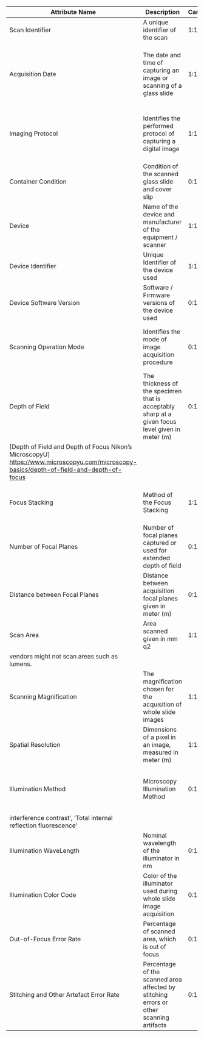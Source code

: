 
Attribute Name | Description | Cardinality | Allowed Value | Comment |
|---|---|---|---|---|
Scan Identifier | A unique identifier of the scan | 1:1 | Identifier (String) | To be distinguished from the File Identifier, i.e. for a (glass) slide there can be multiple scans, each with a unique ID, and each scan can again have several representations in a digital file (WSI) |
Acquisition Date | The date and time of capturing an image or scanning of a glass slide | 1:1 | The Standard DICOM DateTime Format according to Table 6.2-1. DICOM Value Representations | Alternatively ISO 8601 could be used |
Imaging Protocol | Identifies the performed protocol of capturing a digital image | 1:1 | Controlled value set based on Table CID 8131. Pathology Imaging Protocol | e.g. ‘Slide Microscopy’, ‘Whole Slide Imaging’ |
Container Condition | Condition of the scanned glass slide and cover slip | 0:1 | String | Description of the glass slide condition, preparation steps (cleaning) of the glass slide. May be relevant in archive scanning |
Device | Name of the device and manufacturer of the equipment / scanner | 1:1 | String | The description should contain the Vendor Name and the device name, e.g. "3D HISTECH Ltd; PANNORAMIC® 1000 DX" or "Leica Biosystems; Aperio GT 450" |
Device Identifier | Unique Identifier of the device used | 1:1 | Identifier (String) | e.g. the Serial Number of the Scanner used |
Device Software Version | Software / Firmware versions of the device used | 0:1 | String | To be distinguished from the version of the image format -> CAVEAT: Alignment with Services component "Device" and Dataset component "Technology" needed!|
Scanning Operation Mode | Identifies the mode of image acquisition procedure | 0:1 | Controlled Value Set: ‘Manual’; ‘Semi-Automatic’; ‘Automatic’ | Relevant e.g. for scanning of archive slides, were the scan area and focus points are set manually |
Depth of Field | The thickness of the specimen that is acceptably sharp at a given focus level given in meter (m) | 0:1 | Number | 0.000005 = depth of field of 5 μm
[Depth of Field and Depth of Focus Nikon’s MicroscopyU] https://www.microscopyu.com/microscopy-basics/depth-of-field-and-depth-of-focus |
Focus Stacking | Method of the Focus Stacking | 1:1 | Controlled Value Set: ‘Single’; ‘Multiple’; ‘Extended’ | Single = one image layer generated by one focal plane in  scanning; Multiple = n image layers generated by n focal planes in scanning; Extended = one image layer generated by the combination of n focal planes in scanning [Focus stackin] https://en.wikipedia.org/wiki/Focus_stacking#:~:text=Focus%20stacking%20(also%20known%20as,of%20the%20individual%20source%20images. |
Number of Focal Planes | Number of focal planes captured or used for extended depth of field | 0:1 | Number (integer) | Could be mandatory and the default value = 1 |
Distance between Focal Planes | Distance between acquisition focal planes given in meter (m) | 0:1 | Number | 0.00002 = distance of 20 μm  |
Scan Area | Area scanned given in mm q2 | 1:1 | Number | This attribute may vary across different scanners for the same glass slide; for instance, some
vendors might not scan areas such as lumens. |
Scanning Magnification | The magnification chosen for the acquisition of whole slide images | 1:1 | Controlled Value Set: CID 8132. Magnification Selection | e.g. ‘5X’, ‘10x’, ‘20x’, ‘40x’ - The magnification does not correspond to the same spatial resolution across all vendors |
Spatial Resolution | Dimensions of a pixel in an image, measured in meter (m) | 1:1 | Number | 0.0000005 is the spatial resolution of a WSI scanned with 0,5 μm / pixel |
Illumination Method | Microscopy Illumination Method | 0:1 | Controlled Value Set: CID 8123. Microscopy Illumination Method | e.g. ‘Transmission illumination’, ‘Reflection illumination’, ‘Epifluorescence illumination’, ‘Brightfield illumination’, ‘Darkfield illumination’, ‘Oblique illumination‘, ‘Phase contrast illumination‘, ‘Differential
interference contrast‘, ‘Total internal reflection fluorescence‘ |
Illumination WaveLength | Nominal wavelength of the illuminator in nm | 0:1 | number | Could be a single wavelength, a wavelength range, or an array of wavelength information |
Illumination Color Code | Color of the illuminator used during whole slide image acquisition | 0:1 | Controlled Value Set: CID 8122. Microscopy Illuminator and Sensor Color | e.g. ’Full Spectrum’, ’Infrared’, ’Red’, ’Green’, ’Blue’, ’Ultraviolet’ |
Out-of-Focus Error Rate | Percentage of scanned area, which is out of focus | 0:1 | Number | 5 = 5% of the scanned area has some out of focus problem |
Stitching and Other Artefact Error Rate | Percentage of the scanned area affected by stitching errors or other scanning artifacts | 0:1 | Number | 5 = 5% of the scanned area has some scanning artifacts; Only scanning artefacts should be reported here, i.e. tissue folding would be covered by a quality attribute of the glass slide (container) |
